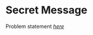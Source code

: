 Secret Message
=============
Problem statement
_[here](https://open.kattis.com/problems/secretmessage)_
